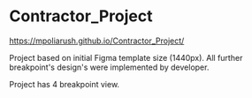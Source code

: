 # Contractor_Project
https://mpoliarush.github.io/Contractor_Project/

Project based on initial Figma template size (1440px).
All further breakpoint's design's were implemented by developer.

Project has 4 breakpoint view.
